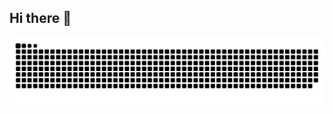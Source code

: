 ## Hi there 👋

<picture>
  <source media="(prefers-color-scheme: dark)" srcset="https://raw.githubusercontent.com/WesleyDIO/WesleyDIOoutput/github-contribution-grid-snake-dark.svg">
  <source media="(prefers-color-scheme: light)" srcset="https://raw.githubusercontent.com/WesleyDIO/WesleyDIO/output/github-contribution-grid-snake.svg">
  <img alt="github contribution grid snake animation" src="https://raw.githubusercontent.com/WesleyDIO/WesleyDIO/output/github-contribution-grid-snake.svg">
</picture>
